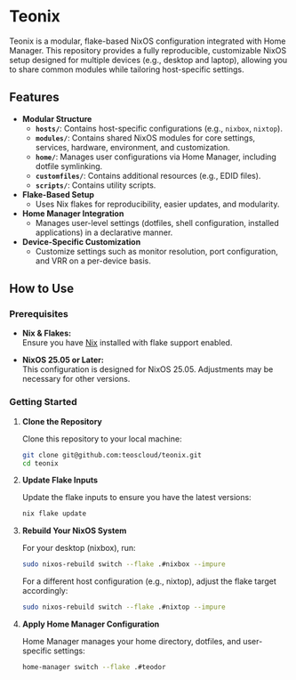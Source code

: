 # Teonix

Teonix is a modular, flake-based NixOS configuration integrated with Home Manager. This repository provides a fully reproducible, customizable NixOS setup designed for multiple devices (e.g., desktop and laptop), allowing you to share common modules while tailoring host-specific settings.

## Features

- **Modular Structure**
  - **`hosts/`**: Contains host-specific configurations (e.g., `nixbox`, `nixtop`).
  - **`modules/`**: Contains shared NixOS modules for core settings, services, hardware, environment, and customization.
  - **`home/`**: Manages user configurations via Home Manager, including dotfile symlinking.
  - **`customfiles/`**: Contains additional resources (e.g., EDID files).
  - **`scripts/`**: Contains utility scripts.
- **Flake-Based Setup**
  - Uses Nix flakes for reproducibility, easier updates, and modularity.
- **Home Manager Integration**
  - Manages user-level settings (dotfiles, shell configuration, installed applications) in a declarative manner.
- **Device-Specific Customization**
  - Customize settings such as monitor resolution, port configuration, and VRR on a per-device basis.


## How to Use

### Prerequisites

- **Nix & Flakes:**  
  Ensure you have [Nix](https://nixos.org) installed with flake support enabled.

- **NixOS 25.05 or Later:**  
  This configuration is designed for NixOS 25.05. Adjustments may be necessary for other versions.

### Getting Started

1. **Clone the Repository**

   Clone this repository to your local machine:
   ```sh
   git clone git@github.com:teoscloud/teonix.git
   cd teonix


2. **Update Flake Inputs**

   Update the flake inputs to ensure you have the latest versions:
   ```sh
   nix flake update

3. **Rebuild Your NixOS System**

   For your desktop (nixbox), run:
   ```sh
   sudo nixos-rebuild switch --flake .#nixbox --impure
    ```
   For a different host configuration (e.g., nixtop), adjust the flake target accordingly:
   ```sh
   sudo nixos-rebuild switch --flake .#nixtop --impure

4. **Apply Home Manager Configuration**

   Home Manager manages your home directory, dotfiles, and user-specific settings:
   ```sh
   home-manager switch --flake .#teodor
